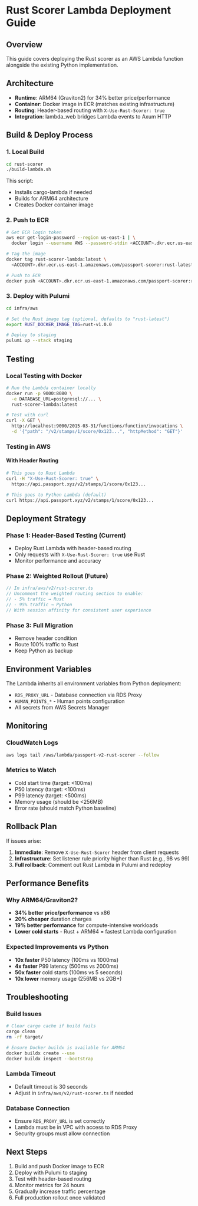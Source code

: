 # Rust Scorer Lambda Deployment Guide

## Overview
This guide covers deploying the Rust scorer as an AWS Lambda function alongside the existing Python implementation.

## Architecture
- **Runtime**: ARM64 (Graviton2) for 34% better price/performance
- **Container**: Docker image in ECR (matches existing infrastructure)
- **Routing**: Header-based routing with `X-Use-Rust-Scorer: true`
- **Integration**: lambda_web bridges Lambda events to Axum HTTP

## Build & Deploy Process

### 1. Local Build
```bash
cd rust-scorer
./build-lambda.sh
```

This script:
- Installs cargo-lambda if needed
- Builds for ARM64 architecture
- Creates Docker container image

### 2. Push to ECR
```bash
# Get ECR login token
aws ecr get-login-password --region us-east-1 | \
  docker login --username AWS --password-stdin <ACCOUNT>.dkr.ecr.us-east-1.amazonaws.com

# Tag the image
docker tag rust-scorer-lambda:latest \
  <ACCOUNT>.dkr.ecr.us-east-1.amazonaws.com/passport-scorer:rust-latest

# Push to ECR
docker push <ACCOUNT>.dkr.ecr.us-east-1.amazonaws.com/passport-scorer:rust-latest
```

### 3. Deploy with Pulumi
```bash
cd infra/aws

# Set the Rust image tag (optional, defaults to "rust-latest")
export RUST_DOCKER_IMAGE_TAG=rust-v1.0.0

# Deploy to staging
pulumi up --stack staging
```

## Testing

### Local Testing with Docker
```bash
# Run the Lambda container locally
docker run -p 9000:8080 \
  -e DATABASE_URL=postgresql://... \
  rust-scorer-lambda:latest

# Test with curl
curl -X GET \
  http://localhost:9000/2015-03-31/functions/function/invocations \
  -d '{"path": "/v2/stamps/1/score/0x123...", "httpMethod": "GET"}'
```

### Testing in AWS

#### With Header Routing
```bash
# This goes to Rust Lambda
curl -H "X-Use-Rust-Scorer: true" \
  https://api.passport.xyz/v2/stamps/1/score/0x123...

# This goes to Python Lambda (default)
curl https://api.passport.xyz/v2/stamps/1/score/0x123...
```

## Deployment Strategy

### Phase 1: Header-Based Testing (Current)
- Deploy Rust Lambda with header-based routing
- Only requests with `X-Use-Rust-Scorer: true` use Rust
- Monitor performance and accuracy

### Phase 2: Weighted Rollout (Future)
```typescript
// In infra/aws/v2/rust-scorer.ts
// Uncomment the weighted routing section to enable:
// - 5% traffic → Rust
// - 95% traffic → Python
// With session affinity for consistent user experience
```

### Phase 3: Full Migration
- Remove header condition
- Route 100% traffic to Rust
- Keep Python as backup

## Environment Variables

The Lambda inherits all environment variables from Python deployment:
- `RDS_PROXY_URL` - Database connection via RDS Proxy
- `HUMAN_POINTS_*` - Human points configuration
- All secrets from AWS Secrets Manager

## Monitoring

### CloudWatch Logs
```bash
aws logs tail /aws/lambda/passport-v2-rust-scorer --follow
```

### Metrics to Watch
- Cold start time (target: <100ms)
- P50 latency (target: <100ms)
- P99 latency (target: <500ms)
- Memory usage (should be <256MB)
- Error rate (should match Python baseline)

## Rollback Plan

If issues arise:
1. **Immediate**: Remove `X-Use-Rust-Scorer` header from client requests
2. **Infrastructure**: Set listener rule priority higher than Rust (e.g., 98 vs 99)
3. **Full rollback**: Comment out Rust Lambda in Pulumi and redeploy

## Performance Benefits

### Why ARM64/Graviton2?
- **34% better price/performance** vs x86
- **20% cheaper** duration charges
- **19% better performance** for compute-intensive workloads
- **Lower cold starts** - Rust + ARM64 = fastest Lambda configuration

### Expected Improvements vs Python
- **10x faster** P50 latency (100ms vs 1000ms)
- **4x faster** P99 latency (500ms vs 2000ms)
- **50x faster** cold starts (100ms vs 5 seconds)
- **10x lower** memory usage (256MB vs 2GB+)

## Troubleshooting

### Build Issues
```bash
# Clear cargo cache if build fails
cargo clean
rm -rf target/

# Ensure Docker buildx is available for ARM64
docker buildx create --use
docker buildx inspect --bootstrap
```

### Lambda Timeout
- Default timeout is 30 seconds
- Adjust in `infra/aws/v2/rust-scorer.ts` if needed

### Database Connection
- Ensure `RDS_PROXY_URL` is set correctly
- Lambda must be in VPC with access to RDS Proxy
- Security groups must allow connection

## Next Steps

1. Build and push Docker image to ECR
2. Deploy with Pulumi to staging
3. Test with header-based routing
4. Monitor metrics for 24 hours
5. Gradually increase traffic percentage
6. Full production rollout once validated